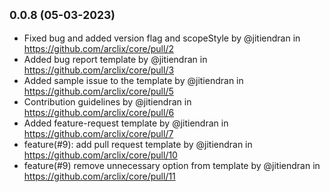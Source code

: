 ## <small>0.0.8 (05-03-2023)</small>

- Fixed bug and added version flag and scopeStyle by @jitiendran in https://github.com/arclix/core/pull/2
- Added bug report template by @jitiendran in https://github.com/arclix/core/pull/3
- Added sample issue to the template by @jitiendran in https://github.com/arclix/core/pull/5
- Contribution guidelines by @jitiendran in https://github.com/arclix/core/pull/6
- Added feature-request template by @jitiendran in https://github.com/arclix/core/pull/7
- feature(#9): add pull request template by @jitiendran in https://github.com/arclix/core/pull/10
- feature(#9) remove unnecessary option from template by @jitiendran in https://github.com/arclix/core/pull/11
